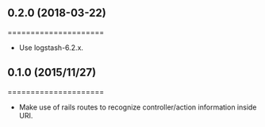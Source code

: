 ## 0.2.0 (2018-03-22)
=====================
- Use logstash-6.2.x.

## 0.1.0 (2015/11/27)
=====================
- Make use of rails routes to recognize controller/action information inside URI.

